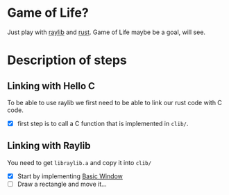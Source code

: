 # Game of Life?

Just play with [raylib](https://www.raylib.com/) and [rust](https://www.rust-lang.org/).
Game of Life maybe be a goal, will see.

# Description of steps

## Linking with Hello C

To be able to use raylib we first need to be able to link our rust code with
C code.
- [x] first step is to call a C function that is implemented in `clib/`.

## Linking with Raylib

You need to get `libraylib.a` and copy it into `clib/`

- [x] Start by implementing [Basic Window](https://www.raylib.com/examples/core/loader.html?name=core_basic_window)
- [ ] Draw a rectangle and move it...
